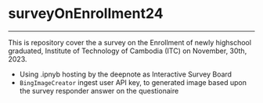 # surveyOnEnrollment24

-----------------

This is repository cover the a survey on the Enrollment of newly highschool graduated, Institute of Technology of Cambodia (ITC) on November, 30th, 2023.  

- Using .ipnyb hosting by the deepnote as Interactive Survey Board
- `BingImageCreator` ingest user API key, to generated image based upon the survey responder answer on the questionaire  
